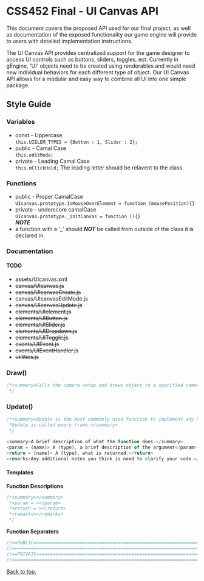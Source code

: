 # CSS452 Final - UI Canvas API  
This document covers the proposed API used for our final project, as well as documentation of the exposed functionality our game engine will provide to users with detailed implementation instructions.  

The UI Canvas API provides centralized support for the game designer to access UI controls such as buttons, sliders, toggles, ect.  Currently in gEngine, 'UI' objects need to be created using renderables and would need new individual behaviors for each different type of object. Our UI Canvas API allows for a modular and easy way to combine all UI into one simple package.

## Style Guide  
### Variables  
* const - Uppercase  
`this.UIELEM_TYPES = {Button : 1, Slider : 2};`  
* public - Camal Case  
`this.editMode;`  
* private - Leading Camal Case  
`this.mClickHold;` 
The leading letter should be relavent to the class.  

### Functions  
* public - Proper CamalCase  
`UIcanvas.prototype.IsMouseOverElement = function (mousePosition){}`  
* private - underscore camalCase  
`UIcanvas.prototype._initCanvas = function (){}`  
***NOTE*** 
* a function with a '_' should ***NOT*** be called from outside of the class it is declared in.  

### Documentation 
#### TODO
* assets/UIcanvas.xml
* ~~canvas/UIcanvas.js~~
* ~~canvas/UIcanvasCreate.js~~
* canvas/UIcanvasEditMode.js
* ~~canvas/UIcanvasUpdate.js~~
* ~~elements/UIelement.js~~
* ~~elements/UIButton.js~~
* ~~elements/UISlider.js~~
* ~~elements/UIDropdown.js~~
* ~~elements/UIToggle.js~~
* ~~events/UIEvent.js~~
* ~~events/UIEventHandler.js~~
* ~~utilities.js~~

### Draw()
  
```javascript
/*<summary>Calls the camera setup and draws object to a specified camera</summary>   
 */
```

### Update() 

```javascript 
/*<summary>Update is the most commonly used function to implement any kind of game script. 
 *Update is called every frame.</summary>   
 */
```

```javascript
<summary>A brief description of what the function does.</summary>   
<param = (name)> A (type), a brief description of the argument</param>  
<return = (name)> A (type), what is returned.</return>  
<remarks>Any additional notes you think is need to clarify your code.</remarks>  
```

#### Templates  
**Function Descriptions**  

```javascript
/*<summary></summary>   
 *<param = ></param>  
 *<return = ></return>  
 *<remarks></remarks>  
 */
```

**Function Separaters**

```javascript
//==PUBLIC======================================================================
//==============================================================================
//==PRIVATE=====================================================================
//==============================================================================
```
[Back to top.](#application)
